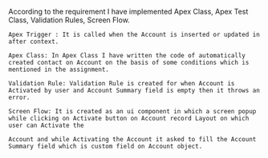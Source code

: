 According to the requirement I have implemented Apex Class, Apex Test Class, Validation Rules, Screen Flow.
 
	Apex Trigger : It is called when the Account is inserted or updated in after context.

	Apex Class: In Apex Class I have written the code of automatically created contact on Account on the basis of some conditions which is mentioned in the assignment.
 
	Validation Rule: Validation Rule is created for when Account is Activated by user and Account Summary field is empty then it throws an error.
 
	Screen Flow: It is created as an ui component in which a screen popup while clicking on Activate button on Account record Layout on which user can Activate the 
 
	Account and while Activating the Account it asked to fill the Account Summary field which is custom field on Account object. 
             
